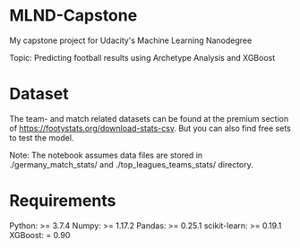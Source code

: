 # MLND-Capstone

My capstone project for Udacity's Machine Learning Nanodegree

Topic: Predicting football results using Archetype Analysis and XGBoost

# Dataset

The team- and match related datasets can be found at the premium section of https://footystats.org/download-stats-csv.
But you can also find free sets to test the model.

Note: The notebook assumes data files are stored in ./germany_match_stats/  and ./top_leagues_teams_stats/ directory.

# Requirements

Python: >= 3.7.4
Numpy: >= 1.17.2
Pandas: >= 0.25.1
scikit-learn: >= 0.19.1
XGBoost: = 0.90
